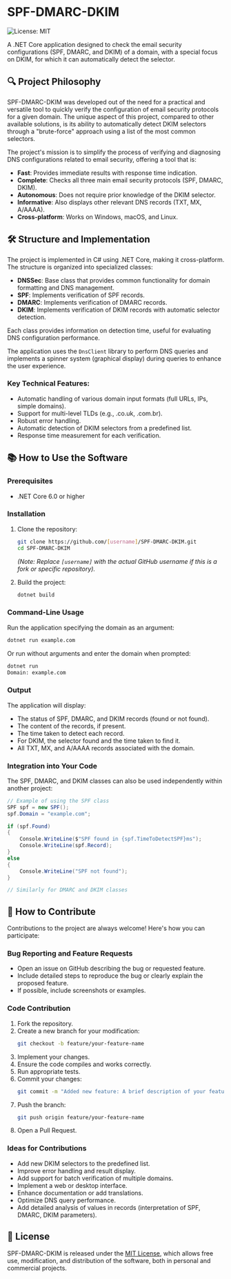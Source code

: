 # SPF-DMARC-DKIM

![License: MIT](https://img.shields.io/badge/License-MIT-green.svg)

A .NET Core application designed to check the email security configurations (SPF, DMARC, and DKIM) of a domain, with a special focus on DKIM, for which it can automatically detect the selector.

## 🔍 Project Philosophy

SPF-DMARC-DKIM was developed out of the need for a practical and versatile tool to quickly verify the configuration of email security protocols for a given domain. The unique aspect of this project, compared to other available solutions, is its ability to automatically detect DKIM selectors through a "brute-force" approach using a list of the most common selectors.

The project's mission is to simplify the process of verifying and diagnosing DNS configurations related to email security, offering a tool that is:

- **Fast**: Provides immediate results with response time indication.
- **Complete**: Checks all three main email security protocols (SPF, DMARC, DKIM).
- **Autonomous**: Does not require prior knowledge of the DKIM selector.
- **Informative**: Also displays other relevant DNS records (TXT, MX, A/AAAA).
- **Cross-platform**: Works on Windows, macOS, and Linux.

## 🛠️ Structure and Implementation

The project is implemented in C# using .NET Core, making it cross-platform. The structure is organized into specialized classes:

- **DNSSec**: Base class that provides common functionality for domain formatting and DNS management.
- **SPF**: Implements verification of SPF records.
- **DMARC**: Implements verification of DMARC records.
- **DKIM**: Implements verification of DKIM records with automatic selector detection.

Each class provides information on detection time, useful for evaluating DNS configuration performance.

The application uses the `DnsClient` library to perform DNS queries and implements a spinner system (graphical display) during queries to enhance the user experience.

### Key Technical Features:

- Automatic handling of various domain input formats (full URLs, IPs, simple domains).
- Support for multi-level TLDs (e.g., .co.uk, .com.br).
- Robust error handling.
- Automatic detection of DKIM selectors from a predefined list.
- Response time measurement for each verification.

## 📚 How to Use the Software

### Prerequisites

- .NET Core 6.0 or higher

### Installation

1. Clone the repository:
   ```bash
   git clone https://github.com/[username]/SPF-DMARC-DKIM.git
   cd SPF-DMARC-DKIM
   ```
   *(Note: Replace `[username]` with the actual GitHub username if this is a fork or specific repository).*

2. Build the project:
   ```bash
   dotnet build
   ```

### Command-Line Usage

Run the application specifying the domain as an argument:

```bash
dotnet run example.com
```

Or run without arguments and enter the domain when prompted:

```bash
dotnet run
Domain: example.com
```

### Output

The application will display:
- The status of SPF, DMARC, and DKIM records (found or not found).
- The content of the records, if present.
- The time taken to detect each record.
- For DKIM, the selector found and the time taken to find it.
- All TXT, MX, and A/AAAA records associated with the domain.

### Integration into Your Code

The SPF, DMARC, and DKIM classes can also be used independently within another project:

```csharp
// Example of using the SPF class
SPF spf = new SPF();
spf.Domain = "example.com";

if (spf.Found)
{
    Console.WriteLine($"SPF found in {spf.TimeToDetectSPF}ms");
    Console.WriteLine(spf.Record);
}
else
{
    Console.WriteLine("SPF not found");
}

// Similarly for DMARC and DKIM classes
```

## 👥 How to Contribute

Contributions to the project are always welcome! Here's how you can participate:

### Bug Reporting and Feature Requests

- Open an issue on GitHub describing the bug or requested feature.
- Include detailed steps to reproduce the bug or clearly explain the proposed feature.
- If possible, include screenshots or examples.

### Code Contribution

1. Fork the repository.
2. Create a new branch for your modification:
   ```bash
   git checkout -b feature/your-feature-name
   ```
3. Implement your changes.
4. Ensure the code compiles and works correctly.
5. Run appropriate tests.
6. Commit your changes:
   ```bash
   git commit -m "Added new feature: A brief description of your feature"
   ```
7. Push the branch:
   ```bash
   git push origin feature/your-feature-name
   ```
8. Open a Pull Request.

### Ideas for Contributions

- Add new DKIM selectors to the predefined list.
- Improve error handling and result display.
- Add support for batch verification of multiple domains.
- Implement a web or desktop interface.
- Enhance documentation or add translations.
- Optimize DNS query performance.
- Add detailed analysis of values in records (interpretation of SPF, DMARC, DKIM parameters).

## 📄 License

SPF-DMARC-DKIM is released under the [MIT License](https://opensource.org/licenses/MIT), which allows free use, modification, and distribution of the software, both in personal and commercial projects.
